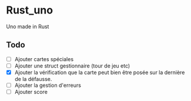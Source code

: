 # Rust_uno
Uno made in Rust

## Todo
- [ ] Ajouter cartes spéciales
- [ ] Ajouter une struct gestionnaire (tour de jeu etc)
- [x] Ajouter la vérification que la carte peut bien être posée sur la dernière de la défausse.
- [ ] Ajouter la gestion d'erreurs
- [ ] Ajouter score

